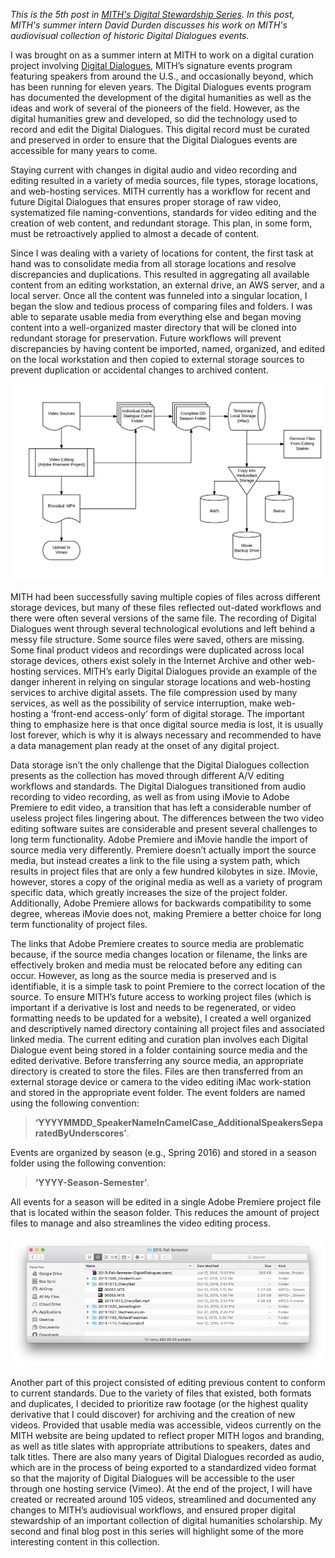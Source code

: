 _This is the 5th post in [MITH's Digital Stewardship Series](http://mith.umd.edu/tag/mith-digital-stewardship-series/). In this post, MITH's summer intern David Durden discusses his work on MITH's audiovisual collection of historic Digital Dialogues events._

I was brought on as a summer intern at MITH to work on a digital curation project involving [Digital Dialogues](http://mith.umd.edu/digital-dialogues/), MITH’s signature events program featuring speakers from around the U.S., and occasionally beyond, which has been running for eleven years. The Digital Dialogues events program has documented the development of the digital humanities as well as the ideas and work of several of the pioneers of the field. However, as the digital humanities grew and developed, so did the technology used to record and edit the Digital Dialogues. This digital record must be curated and preserved in order to ensure that the Digital Dialogues events are accessible for many years to come.

Staying current with changes in digital audio and video recording and editing resulted in a variety of media sources, file types, storage locations, and web-hosting services. MITH currently has a workflow for recent and future Digital Dialogues that ensures proper storage of raw video, systematized file naming-conventions, standards for video editing and the creation of web content, and redundant storage. This plan, in some form, must be retroactively applied to almost a decade of content.

Since I was dealing with a variety of locations for content, the first task at hand was to consolidate media from all storage locations and resolve discrepancies and duplications. This resulted in aggregating all available content from an editing workstation, an external drive, an AWS server, and a local server. Once all the content was funneled into a singular location, I began the slow and tedious process of comparing files and folders. I was able to separate usable media from everything else and began moving content into a well-organized master directory that will be cloned into redundant storage for preservation. Future workflows will prevent discrepancies by having content be imported, named, organized, and edited on the local workstation and then copied to external storage sources to prevent duplication or accidental changes to archived content.

![An example of the future data flow for Digital Dialogues videos](../../images/2016-07-MITH-DD-Workflow-New-Page.png)

MITH had been successfully saving multiple copies of files across different storage devices, but many of these files reflected out-dated workflows and there were often several versions of the same file. The recording of Digital Dialogues went through several technological evolutions and left behind a messy file structure. Some source files were saved, others are missing. Some final product videos and recordings were duplicated across local storage devices, others exist solely in the Internet Archive and other web-hosting services. MITH’s early Digital Dialogues provide an example of the danger inherent in relying on singular storage locations and web-hosting services to archive digital assets. The file compression used by many services, as well as the possibility of service interruption, make web-hosting a ‘front-end access-only’ form of digital storage. The important thing to emphasize here is that once digital source media is lost, it is usually lost forever, which is why it is always necessary and recommended to have a data management plan ready at the onset of any digital project.

Data storage isn’t the only challenge that the Digital Dialogues collection presents as the collection has moved through different A/V editing workflows and standards. The Digital Dialogues transitioned from audio recording to video recording, as well as from using iMovie to Adobe Premiere to edit video, a transition that has left a considerable number of useless project files lingering about. The differences between the two video editing software suites are considerable and present several challenges to long term functionality. Adobe Premiere and iMovie handle the import of source media very differently. Premiere doesn’t actually import the source media, but instead creates a link to the file using a system path, which results in project files that are only a few hundred kilobytes in size. IMovie, however, stores a copy of the original media as well as a variety of program specific data, which greatly increases the size of the project folder. Additionally, Adobe Premiere allows for backwards compatibility to some degree, whereas iMovie does not, making Premiere a better choice for long term functionality of project files.

The links that Adobe Premiere creates to source media are problematic because, if the source media changes location or filename, the links are effectively broken and media must be relocated before any editing can occur. However, as long as the source media is preserved and is identifiable, it is a simple task to point Premiere to the correct location of the source. To ensure MITH’s future access to working project files (which is important if a derivative is lost and needs to be regenerated, or video formatting needs to be updated for a website), I created a well organized and descriptively named directory containing all project files and associated linked media. The current editing and curation plan involves each Digital Dialogue event being stored in a folder containing source media and the edited derivative. Before transferring any source media, an appropriate directory is created to store the files. Files are then transferred from an external storage device or camera to the video editing iMac work-station and stored in the appropriate event folder. The event folders are named using the following convention:

> **‘YYYYMMDD_SpeakerNameInCamelCase_AdditionalSpeakersSeparatedByUnderscores’**.

Events are organized by season (e.g., Spring 2016) and stored in a season folder using the following convention:

> **‘YYYY-Season-Semester’**.

All events for a season will be edited in a single Adobe Premiere project file that is located within the season folder. This reduces the amount of project files to manage and also streamlines the video editing process.

![Example of a well-organized Digital Dialogue season folder](../../images/2016-07-Screen-Shot-2016-07-13-at-11.25.08-AM-980x401.png)

Another part of this project consisted of editing previous content to conform to current standards. Due to the variety of files that existed, both formats and duplicates, I decided to prioritize raw footage (or the highest quality derivative that I could discover) for archiving and the creation of new videos. Provided that usable media was accessible, videos currently on the MITH website are being updated to reflect proper MITH logos and branding, as well as title slates with appropriate attributions to speakers, dates and talk titles. There are also many years of Digital Dialogues recorded as audio, which are in the process of being exported to a standardized video format so that the majority of Digital Dialogues will be accessible to the user through one hosting service (Vimeo). At the end of the project, I will have created or recreated around 105 videos, streamlined and documented any changes to MITH’s audiovisual workflows, and ensured proper digital stewardship of an important collection of digital humanities scholarship. My second and final blog post in this series will highlight some of the more interesting content in this collection.